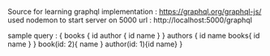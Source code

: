 Source for learning graphql implementation : https://graphql.org/graphql-js/
used nodemon to start server on 5000
url : http://localhost:5000/graphql

sample query : 
{
  books {
    id
    author {
      id
      name
    }
  }
  authors {
    id
    name
    books{
      id
      name
    }
  }
  book(id: 2){
    name
  }
  author(id: 1){id name}
}


